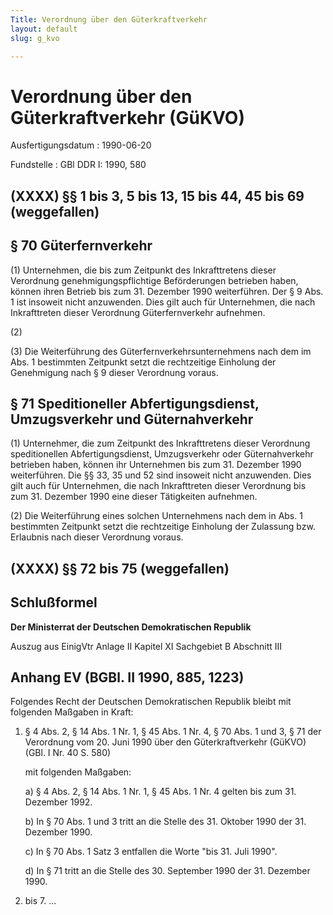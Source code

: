 ```yaml
---
Title: Verordnung über den Güterkraftverkehr
layout: default
slug: g_kvo

---
```


# Verordnung über den Güterkraftverkehr (GüKVO)

Ausfertigungsdatum
:   1990-06-20

Fundstelle
:   GBl DDR I: 1990, 580



## (XXXX) §§ 1 bis 3, 5 bis 13, 15 bis 44, 45 bis 69 (weggefallen)



## § 70 Güterfernverkehr

(1) Unternehmen, die bis zum Zeitpunkt des Inkrafttretens dieser
Verordnung genehmigungspflichtige Beförderungen betrieben haben,
können ihren Betrieb bis zum 31. Dezember 1990 weiterführen. Der § 9
Abs. 1 ist insoweit nicht anzuwenden. Dies gilt auch für Unternehmen,
die nach Inkrafttreten dieser Verordnung Güterfernverkehr aufnehmen.

(2)

(3) Die Weiterführung des Güterfernverkehrsunternehmens nach dem im
Abs. 1 bestimmten Zeitpunkt setzt die rechtzeitige Einholung der
Genehmigung nach § 9 dieser Verordnung voraus.


## § 71 Speditioneller Abfertigungsdienst, Umzugsverkehr und Güternahverkehr

(1) Unternehmer, die zum Zeitpunkt des Inkrafttretens dieser
Verordnung speditionellen Abfertigungsdienst, Umzugsverkehr oder
Güternahverkehr betrieben haben, können ihr Unternehmen bis zum 31.
Dezember 1990 weiterführen. Die §§ 33, 35 und 52 sind insoweit nicht
anzuwenden. Dies gilt auch für Unternehmen, die nach Inkrafttreten
dieser Verordnung bis zum 31. Dezember 1990 eine dieser Tätigkeiten
aufnehmen.

(2) Die Weiterführung eines solchen Unternehmens nach dem in Abs. 1
bestimmten Zeitpunkt setzt die rechtzeitige Einholung der Zulassung
bzw. Erlaubnis nach dieser Verordnung voraus.


## (XXXX) §§ 72 bis 75 (weggefallen)



## Schlußformel

**Der Ministerrat der Deutschen Demokratischen Republik**

Auszug aus EinigVtr Anlage II Kapitel XI Sachgebiet B Abschnitt III

## Anhang EV (BGBl. II 1990, 885, 1223)

Folgendes Recht der Deutschen Demokratischen Republik bleibt mit
folgenden Maßgaben in Kraft:

1.  § 4 Abs. 2, § 14 Abs. 1 Nr. 1, § 45 Abs. 1 Nr. 4, § 70 Abs. 1 und 3, §
    71 der Verordnung vom 20. Juni 1990 über den Güterkraftverkehr (GüKVO)
    (GBl. I Nr. 40 S. 580)

    mit folgenden Maßgaben:

    a)  § 4 Abs. 2, § 14 Abs. 1 Nr. 1, § 45 Abs. 1 Nr. 4 gelten bis zum 31.
        Dezember 1992.


    b)  In § 70 Abs. 1 und 3 tritt an die Stelle des 31. Oktober 1990 der 31.
        Dezember 1990.


    c)  In § 70 Abs. 1 Satz 3 entfallen die Worte "bis 31. Juli 1990".


    d)  In § 71 tritt an die Stelle des 30. September 1990 der 31. Dezember
        1990\.





2.  bis 7. ...




